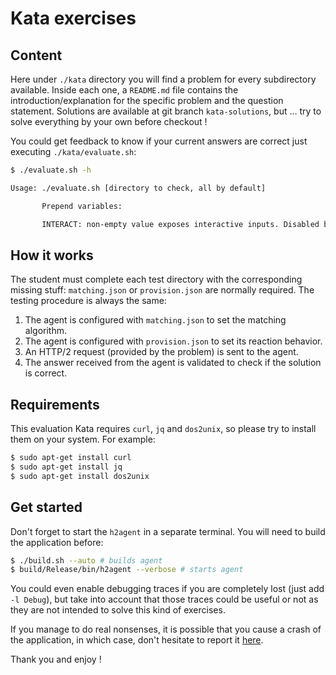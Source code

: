 # Kata exercises

## Content

Here under `./kata` directory you will find a problem for every subdirectory available. Inside each one, a `README.md` file contains the introduction/explanation for the specific problem and the question statement.
Solutions are available at git branch `kata-solutions`, but ... try to solve everything by your own before checkout !

You could get feedback to know if your current answers are correct just executing `./kata/evaluate.sh`:

```bash
$ ./evaluate.sh -h

Usage: ./evaluate.sh [directory to check, all by default]

       Prepend variables:

       INTERACT: non-empty value exposes interactive inputs. Disabled by default.
```

## How it works

The student must complete each test directory with the corresponding missing stuff: `matching.json` or `provision.json` are normally required. The testing procedure is always the same:

1. The agent is configured with `matching.json` to set the matching algorithm.
2. The agent is configured with `provision.json` to set its reaction behavior.
2. An HTTP/2 request (provided by the problem) is sent to the agent.
3. The answer received from the agent is validated to check if the solution is correct.

## Requirements

This evaluation Kata requires `curl`, `jq` and `dos2unix`, so please try to install them on your system. For example:

```bash
$ sudo apt-get install curl
$ sudo apt-get install jq
$ sudo apt-get install dos2unix
```

## Get started

Don't forget to start the `h2agent` in a separate terminal. You will need to build the application before:

```bash
$ ./build.sh --auto # builds agent
$ build/Release/bin/h2agent --verbose # starts agent
```

You could even enable debugging traces if you are completely lost (just add `-l Debug`), but take into account that those traces could be useful or not as they are not intended to solve this kind of exercises.

If you manage to do real nonsenses, it is possible that you cause a crash of the application, in which case, don't hesitate to report it [here](https://github.com/testillano/h2agent/issues/new?assignees=&labels=&template=bug_report.md&title=Crash).

Thank you and enjoy !